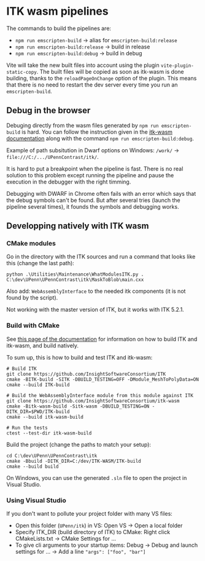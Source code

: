# ITK wasm pipelines

The commands to build the pipelines are:
- `npm run emscripten-build` -> alias for `emscripten-build:release`
- `npm run emscripten-build:release` -> build in release
- `npm run emscripten-build:debug` -> build in debug

Vite will take the new built files into account using the plugin `vite-plugin-static-copy`.
The built files will be copied as soon as itk-wasm is done building, thanks to the `reloadPageOnChange` option of the plugin. This means that there is no need to restart the dev server every time you run an `emscripten-build`.

## Debug in the browser

Debuging directly from the wasm files generated by `npm run emscripten-build` is hard.
You can follow the instruction given in the [itk-wasm documentation](https://wasm.itk.org/en/latest/cxx/tutorial/debugging.html#chromium-based-browsers) along with the command `npm run emscripten-build:debug`.

Example of path subsitution in Dwarf options on Windows: `/work/` -> `file:///C:/.../UPennContrast/itk/`.

It is hard to put a breakpoint when the pipeline is fast. There is no real solution to this problem except running the pipeline and pause the execution in the debugger with the right timming.

Debugging with DWARF in Chrome often fails with an error which says that the debug symbols can't be found. But after several tries (launch the pipeline several times), it founds the symbols and debugging works.

## Developping natively with ITK wasm

### CMake modules

Go in the directory with the ITK sources and run a command that looks like this (change the last path):
```
python .\Utilities\Maintenance\WhatModulesITK.py . C:\dev\UPenn\UPennContrast\itk\MaskToBlob\main.cxx
```
Also add: `WebAssemblyInterface` to the needed itk components (it is not found by the script).

Not working with the master version of ITK, but it works with ITK 5.2.1.

### Build with CMake

See [this page of the documentation](https://wasm.itk.org/en/latest/development/hacking_itk_wasm.html#c-core) for information on how to build ITK and itk-wasm, and build natively.

To sum up, this is how to build and test ITK and itk-wasm:
```
# Build ITK
git clone https://github.com/InsightSoftwareConsortium/ITK
cmake -BITK-build -SITK -DBUILD_TESTING=OFF -DModule_MeshToPolyData=ON
cmake --build ITK-build

# Build the WebAssemblyInterface module from this module against ITK
git clone https://github.com/InsightSoftwareConsortium/itk-wasm
cmake -Bitk-wasm-build -Sitk-wasm -DBUILD_TESTING=ON -DITK_DIR=$PWD/ITK-build
cmake --build itk-wasm-build

# Run the tests
ctest --test-dir itk-wasm-build
```

Build the project (change the paths to match your setup):
```
cd C:\dev\UPenn\UPennContrast\itk
cmake -Bbuild -DITK_DIR=C:/dev/ITK-WASM/ITK-build
cmake --build build
```

On Windows, you can use the generated `.sln` file to open the project in Visual Studio.

### Using Visual Studio

If you don't want to pollute your project folder with many VS files:
- Open this folder (`UPenn/itk`) in VS: Open VS -> Open a local folder
- Specify ITK_DIR (build directory of ITK) to CMake: Right click CMakeLists.txt -> CMake Settings for ...
- To give cli arguments to your startup items: Debug -> Debug and launch settings for ... -> Add a line `"args": ["foo", "bar"]`
